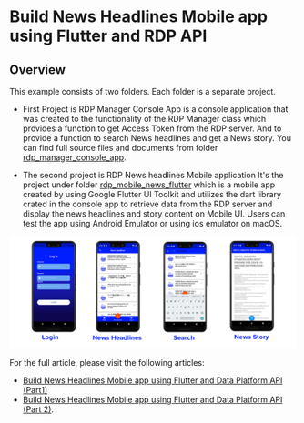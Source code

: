# Build News Headlines Mobile app using Flutter and RDP API

## Overview

This example consists of two folders. Each folder is a separate project.

* First Project is RDP Manager Console App is a console application that was created to the functionality of the RDP Manager class which provides a function to get Access Token from the RDP server. And to provide a function to search News headlines and get a News story. You can find full source files and documents from folder [rdp_manager_console_app](rdp_manager_console_app/).

* The second project is RDP News headlines Mobile application
It's the project under folder [rdp_mobile_news_flutter](rdp_mobile_news_flutter/) which is a mobile app created by using Google Flutter UI Toolkit and utilizes the dart library crated in the console app to retrieve data from the RDP server and display the news headlines and story content on Mobile UI. Users can test the app using Android Emulator or using ios emulator on macOS.

![screenshot](rdp_manager_console_app/images/coverpage_white_blue.png)

For the full article, please visit the following articles:
- [Build News Headlines Mobile app using Flutter and Data Platform API (Part1)](https://developers.lseg.com/en/article-catalog/article/build-news-headlines-mobile-app-using-flutter-and-rdp-part1)
- [Build News Headlines Mobile app using Flutter and Data Platform API (Part 2)](https://developers.lseg.com/en/article-catalog/article/build-news-headlines-mobile-app-using-flutter-and-rdpapi-part-2).
